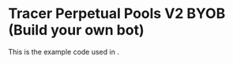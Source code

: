 # Tracer Perpetual Pools V2 BYOB (Build your own bot)

This is the example code used in <insert medium article link>.